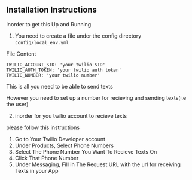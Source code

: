 ## Installation Instructions

Inorder to get this Up and Running

1. You need to create a file under the config directory `config/local_env.yml`

File Content

```
TWILIO_ACCOUNT_SID: 'your twilio SID'
TWILIO_AUTH_TOKEN: 'your twilio auth token'
TWILIO_NUMBER: 'your twilio number'
```

This is all you need to be able to send texts

However you need to set up a number for recieving and sending texts(i.e the user)

2. inorder for you twilio account to recieve texts


please follow this instructions

1. Go to Your Twilio Developer account
2. Under Products, Select Phone Numbers
3. Select The Phone Number You Want To Recieve Texts On
4. Click That Phone Number
5. Under Messaging, Fill in The Request URL with the url for receiving Texts in your App